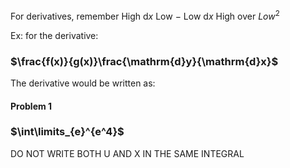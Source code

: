 For derivatives, remember
High $\mathrm{d}x$ Low $-$ Low $\mathrm{d}x$ High over ${Low}^2$

Ex: for the derivative:

### $\frac{f(x)}{g(x)}\frac{\mathrm{d}y}{\mathrm{d}x}$

The derivative would be written as:

#### Problem 1

### $\int\limits_{e}^{e^4}$

DO NOT WRITE BOTH U AND X IN THE SAME INTEGRAL
